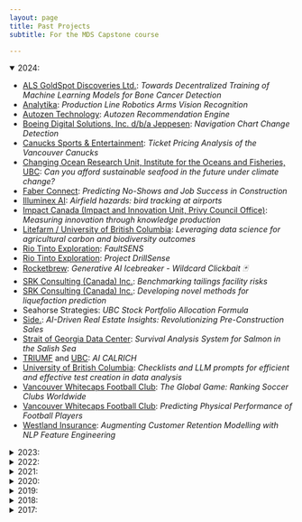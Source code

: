 ```yaml
---
layout: page
title: Past Projects
subtitle: For the MDS Capstone course

---
```


<details open>
  <summary>2024:</summary>

- [ALS GoldSpot Discoveries Ltd.](https://goldspot.ca/): _Towards Decentralized Training of Machine Learning Models for Bone Cancer Detection_
- [Analytika](http://www.analytika.ca/): _Production Line Robotics Arms Vision Recognition_
- [Autozen Technology](https://www.autozen.com/): _Autozen Recommendation Engine_
- [Boeing Digital Solutions, Inc. d/b/a Jeppesen](https://ww2.jeppesen.com/digital-aviation-analytics/): _Navigation Chart Change Detection_
- [Canucks Sports & Entertainment](https://www.nhl.com/canucks/): _Ticket Pricing Analysis of the Vancouver Canucks_
- [Changing Ocean Research Unit, Institute for the Oceans and Fisheries, UBC](https://coru.oceans.ubc.ca/): _Can you afford sustainable seafood in the future under climate change?_
- [Faber Connect](https://faberconnect.com/): _Predicting No-Shows and Job Success in Construction_
- [Illuminex AI](https://www.illuminex.ai/): _Airfield hazards: bird tracking at airports_
- [Impact Canada (Impact and Innovation Unit, Privy Council Office)](https://impact.canada.ca/en): _Measuring innovation through knowledge production_
- [Litefarm / University of British Columbia](https://ubcfarm.ubc.ca/csfs-research/litefarm/): _Leveraging data science for agricultural carbon and biodiversity outcomes_
- [Rio Tinto Exploration](http://www.riotinto.com/): _FaultSENS_
- [Rio Tinto Exploration](http://www.riotinto.com/): _Project DrillSense_
- [Rocketbrew](https://www.therocketbrew.com/): _Generative AI Icebreaker - Wildcard Clickbait 🃏_
- [SRK Consulting (Canada) Inc.](https://www.srk.com/): _Benchmarking tailings facility risks_
- [SRK Consulting (Canada) Inc.](https://www.srk.com/): _Developing novel methods for liquefaction prediction_
- Seahorse Strategies: _UBC Stock Portfolio Allocation Formula_
- [Side.](https://www.theside.ca/): _AI-Driven Real Estate Insights: Revolutionizing Pre-Construction Sales_
- [Strait of Georgia Data Center](https://sogdatacentre.ca/): _Survival Analysis System for Salmon in the Salish Sea_
- [TRIUMF](https://www.triumf.ca/) and [UBC](https://www.ubc.ca/): _AI CALRICH_
- [University of British Columbia](https://www.ubc.ca/): _Checklists and LLM prompts for efficient and effective test creation in data analysis_
- [Vancouver Whitecaps Football Club](https://www.whitecapsfc.com/): _The Global Game: Ranking Soccer Clubs Worldwide_
- [Vancouver Whitecaps Football Club](https://www.whitecapsfc.com/): _Predicting Physical Performance of Football Players_
- [Westland Insurance](https://www.westlandinsurance.ca/): _Augmenting Customer Retention Modelling with NLP Feature Engineering_
</details>

<details>
  <summary>2023:</summary>

- [Autozen Technology](https://www.autozen.com/): _Autozen Valuation Guru_
- [BGC Engineering Inc.](https://bgcengineering.ca/): _Predicting the largest floods in Canadian rivers_
- [Citysage for Reliance Foundry](https://www.reliance-foundry.com/): _Noise Pollution: Spatial modelling and visualization of urban sound levels_
- [Cymax Group Technologies](https://cymaxgroup.com/): _Product Knowledge Graph_
- [EOAS department, UBC Faculty of Science](https://www.eoas.ubc.ca/): _Data Science for polar ice core climate reconstructions_
- [ALS GoldSpot Discoveries Ltd.](https://goldspot.ca/): _A Study on the Effects of Representation Bias on AI Performance and Methods of Mitigating it_
- [Insurance Corporation of BC](https://www.icbc.com/Pages/default.aspx): _Image Recognition of Vehicle Odometer Readings_
- [Neotoma Paleoecology Database(University of Wisconsin – Madison)](https://www.neotomadb.org/): _Finding Fossils in the Literature_
- [Olyns](https://www.olyns.com/): _The Price Is Right!_
- [Rio Tinto Exploration](http://www.riotinto.com/): _Clean sat_
- [Seaspan Corporation](https://www.seaspancorp.com/): _Development of operation and maintenance analytics platform for container ships_
- [Sitewise Analytics](https://sitewise.com/): _Restaurant Segmentation Analysis_
- [Slalom Consulting](https://www.slalom.com/): _Power Price Prediction - a short-term forecast_
- [TRIUMF](https://www.triumf.ca/) and [UBC](https://www.ubc.ca/): _CALORICH AI_
- [Trusting Pixels Inc.](https://www.trustingpixels.com/): _Compressed Softening Filter Detection_
- [UBC Digital Emergency Medicine](https://digem.med.ubc.ca/): _Predictive analytics to support HLBC 8-1-1 and HEiDi triage_
- [Vancouver Whitecaps Football Club](https://www.whitecapsfc.com/): _Finding Football Talent with Wearable Technology Using PlayerMaker sensors to understand academy player performance_
- [Vancouver Whitecaps Football Club](https://www.whitecapsfc.com/): _Terrific Touch_
- [Westland Insurance](https://www.westlandinsurance.ca/): _Predicting Customer Conversion_
- [aDolus Inc](https://www.adolus.com/): _Can AI spot risky software in critical infrastructue?_
</details>

<details>
  <summary>2022:</summary>

- [Canadian Campus Wellbeing Survey/UBC](https://pair.ubc.ca/surveys/canadian-campus-wellbeing-survey/): _Impact of COVID-19 on student mental health: Lessons from the CCWS_
- [Corporate Finance Institute Education Inc.](https://corporatefinanceinstitute.com/): _Recency, Frequency, and Monetary Value Analysis_
- [Corporate Finance Institute Education Inc.](https://corporatefinanceinstitute.com/): _Sales Forecasting_
- [Defined Finance Ltd.](https://www.defined.fi/): _DeFi Dashboard: Follow and Forecast the Money_
- [Glentel](https://www.glentel.com/home): _Practical people analytics for predicting retention_
- [Glentel](https://www.glentel.com/home): _Practical people analytics for predicting employee performance_
- [ALS GoldSpot Discoveries Ltd.](https://goldspot.ca/): _Detection and Mitigation of Data Drift and Model Decay_
- [ALS GoldSpot Discoveries Ltd.](https://goldspot.ca/): _Panorama stitching of core-photos_
- [Olyns](https://www.olyns.com/): _Prune CNN models to help people go green_
- [OraQ AI](https://www.oraq.ai/): _Using NLP to untangle the complex web of dental conditions_
- [Population Health Surveillance and Epidemiology](http://www.bccdc.ca/our-services/programs/population-public-health-surveillance): _BC Chronic Disease Visualization and Trend Analysis with R Shiny_
- [Reliance Foundry Co. Ltd.](https://www.reliance-foundry.com/): _LiDAR object detection and classification for cities_
- [Riversol Skincare Solutions Inc](https://www.riversol.com/): _Forecasting the success of online lead generation_
- [Rocketbrew Inc.](https://www.therocketbrew.com/): _Creating (figurative) ecommerce shopping aisles with ML 🛒🛒🛒_
- Seahorse Strategies: _Data Analytics for Stock Market Trading_
- [Sensing in Biomechanical Processes Lab (SimPL)](https://simpl.mech.ubc.ca/): _Towards a simplified method for video confirmation of head impact events in contact sports_
- [Sensorimotor Physiology Laboratory](https://kin.educ.ubc.ca/research/neuro-mechanical/sensorimotor-physiology-lab/): _Decomposition of muscle activity for sensorimotor neuroscience_
- [Sitewise Analytics](https://sitewise.com/): _Determining Restaurant Sales Performance Drivers through Feature Selection_
- [Suncor Energy Inc.](https://www.suncor.com/): _Modelling Heat Exchanger Units to Optimize Cleaning Schedules_
- [TRIUMF](https://www.triumf.ca/): _RICH AI_
- [Trusting Pixels Inc.](https://www.trustingpixels.com/): _IMAGE COMPARISON ANALYSIS_
- [Trusting Pixels Inc.](https://www.trustingpixels.com/): _PHOTO WITHIN PHOTO DETECTION_
- [UBC Animal Welfare Program](https://awp.landfood.ubc.ca/): _Cow bonds: Visualizing and assessing changes in the social networks of dairy cows_
- [UBC Sauder](https://www.sauder.ubc.ca) and [TeejLab](https://teejlab.com/): _An Analytical Framework for Quantifying API Risks_
- [Vancouver Whitecaps Football Club](https://www.whitecapsfc.com/): _Passing Perfection - Using Optical Tracking and Event Data to Evaluate MLS Player’s Passing Tendencies_
- [Vancouver Whitecaps Football Club](https://www.whitecapsfc.com/): _Disruptive Defending - Using Optical Tracking and Event Data to Evaluate MLS Players’ Defensive Performance_
- [Viewpoint AI](https://www.viewpoint.ai/): _Life Decision Support: Choose your best career path_
- [Westland Insurance](https://www.westlandinsurance.ca/): _Predicting Customer Retention_
- [World Bank](https://www.worldbank.org/en/home): (How quickly can South Asia transition to a green economy?)

</details>

<details>
  <summary>2021:</summary>

- [Analytika](http://www.analytika.ca/): _Transforming Customer Experiences_
- [BC Centre on Substance Use](https://www.bccsu.ca/): _Using data science to identify and visualize novel compounds in illicit drug checking samples_
- [BC Stats](http://www2.gov.bc.ca/gov/content/data/about-data-management/bc-stats): _Understanding voting method choices in the 2020 BC General Election_
- [British Columbia Investment Management Corporation (BCI)](https://www.bci.ca/): _What Can SEC 10-K Textual Disclosures Tell Us About a Firm’s Earnings Quality and Future Stock Returns?_
- Canada Web Analytics Team: _Determining the Use Cases Across Data Science Sub-Fields for the Government of Canada's Web Analytics Operations_
- [Cenovus](https://www.cenovus.com/): _Using Time Series Temperature Data to Determine Well Productivity_
- [Collaboration for Outcomes Research and Evaluation (CORE)](https://core.ubc.ca/): _Data science and health outcomes research_
- [Dialpad](https://www.dialpad.com/): _Detecting Emerging Topics, Trends and Anomalies from Call Center Transcripts_
- [Dialpad](https://www.dialpad.com/): _Understanding & Predicting Customer Satisfaction Using Vocal Features_
- [Gerontology and Diabetes Research Laboratory (GDRL)](https://www.vchri.ca/): _Machine Learning Approaches to: 1. Diagnosing Lipohypertrophy at the bedside, and 2. Falls Prediction in Long Term Care_
- [Glentel](https://www.glentel.com/home): _People Analytics_
- [ALS GoldSpot Discoveries Ltd.](https://goldspot.ca/): _Automated drill core logging through the lens of Machine learning and Deep learning_
- [Hootsuite](https://www.hootsuite.com/): _Customer Segmentation using Hootsuite Product Usage Data_
- [Newsly](https://www.newsly.me/): _Audio listening preferences_
- [Orbis Investments](https://www.orbis.com/ca/institutional/home): _Earning Calls Deception Analysis_
- [PayByPhone](https://www.paybyphone.com/): _Anomaly Detection_
- [Properly Inc](https://www.properly.ca/): _Image Processing: Quantifying The Home Condition From Property Images_
- [Realtor.com](https://www.realtor.com/): _Identifying real estate investment opportunities using Machine Learning_
- [Realtor.com](https://www.realtor.com/): _Will they or won't they? Return user prediction_
- [Sensing in Biomechanical Processes Lab (SimPL)](http://simpl.mech.ubc.ca/): _Extracting and visualizing the human brain state using EEG data_
- UBC Cybersecurity Group: _Defend UBC_
- [Vancouver Whitecaps Football Club](https://www.whitecapsfc.com/): _Football Fortune Telling: Predicting MLS Performance_
- [Vancouver Whitecaps Football Club](https://www.whitecapsfc.com/): _Match Fit – Using Optical Tracking Data to Evaluate MLS Players’ Power, Fitness & Fatigue_
- [aDolus Inc](https://www.adolus.com/): _Software File Clustering (What is this file?)_


</details>

<details>
  <summary>2020:</summary>

- [aDolus](https://www.adolus.com/): _Unearthing Hidden Vulnerabilities in Mission Critical Software_
- [Analytika](http://www.analytika.ca/): _Smart Agriculture_
- [Analytika](http://www.analytika.ca/): _Wells Timelines_
- [BC Stats](http://www2.gov.bc.ca/gov/content/data/about-data-management/bc-stats): _Text Analytics: Quantifying the Responses to Open-Ended Survey Questions_
- [BGC Engineering](https://bgcengineering.ca/): _Automated Tailings Dam Detection from Satellite Data_
- [BGC Engineering](https://bgcengineering.ca/): _Data Driven Flood Forecasting_
- [Biba Ventures](https://www.playbiba.com/): _Using Machine Learning to Predict Playground Usage Across the Continent_
- [The Deetken Group](https://deetken.com/): _Forecasting the Evolution of Vancouver's Business Landscape_ 
- [E-Comm 911](https://www.ecomm911.ca/): _Natural language processing to help save lives and protect property_
- [Glentel](http://www.glentel.com/home): _Making sense of people data_
- [ALS GoldSpot Discoveries Ltd.](https://goldspot.ca/): _Core Photo Analysis_
- [MDA](https://mdacorporation.com/): _Image Captioning of Overhead Earth Observation Imagery_
- [Merchant Growth](https://www.merchantgrowth.com/): _Merchant Score: Intelligent Credit Decisioning For Risk Management_
- [PayByPhone](https://www.paybyphone.com/): _Crowdsourced parking locations_
- [Realtor.com](https://www.realtor.com/): _Photo-realistic Neighborhood Image Synthesis_
- [Riversol Skincare Solutions](https://www.riversol.com/): _E-commerce domination in highly competitive markets driven by data science_
- Seahorse Strategies: _Seahorse Momentum Indicator_
- [TransLink](https://www.translink.ca/): _Vision over Transit Incidents & Claims_
- [TransLink](https://www.translink.ca/): _Understanding Bus Delay in Metro Vancouver_
- [TransLink](https://www.translink.ca/): _Optimizing Transit Stops_
- [UrbanLogiq](https://www.urbanlogiq.com/): _Analysis of Connected Vehicle Driving Behaviour as a Predictor of Accidents_
- [UrbanLogiq](https://www.urbanlogiq.com/): _Contextual analysis of amenity gaps in at-risk communities_
- [Vancouver Whitecaps Football Club](https://www.whitecapsfc.com/): _Modelling the Physical Performances of the Vancouver Whitecaps_
- [Vancouver Whitecaps Football Club](https://www.whitecapsfc.com/): _Understanding Players' Offensive and Defensive Performance in Major League Soccer_

</details>

<details>
  <summary>2019:</summary>

- [BC Stats](http://www2.gov.bc.ca/gov/content/data/about-data-management/bc-stats): _Quantifying the Responses to Open-Ended Survey Questions_
- [BGC Engineering](https://bgcengineering.ca/): _Automated Landslide Detection and Delineation from Digital Terrain Data_               
- [British Columbia Maritime Employers Association](http://www.bcmea.com/): _Improving Labour Forecasting to Promote the Competitiveness of BC Ports_
- [E-Comm 911](https://www.ecomm911.ca/): _Predictive Staffing Model to Help Save Life and Protect Property_
- [Fresh Prep](https://www.freshprep.ca/): _Forecasting Meal Kit Orders_
- [Management Information Systems Group, UBC Sauder School of Business](https://www.sauder.ubc.ca/Faculty/Divisions/Management_Information_Systems_Division): _Extracting a Corporate Social Network from SEC Filings_
- [Minerai de fer Québec / Quebec Iron Ore](https://mineraiferquebec.com/?lang=en): _Image recognition of rock types for identification of rock formations_
- [Minerai de fer Québec / Quebec Iron Ore](https://mineraiferquebec.com/?lang=en): _Predicting geological properties from drill metrics to predict rock composition_
- [Providence Health Care](http://www.providencehealthcare.org/): _Forecasting of Staffing Needs_
- [QxMD](https://qxmd.com/): _Generate cross-product recommendations to help get medical research adopted in clinical practice_
- [QxMD](https://qxmd.com/): _Match real-time news stories with medical research literature_
- [RStudio](https://www.rstudio.com/): _What the Git Is Going On Here!?_
- [Realtor.com](https://www.realtor.com/): _Estimate the Value of Key Local attributes used in buying decisions_
- Seahorse Strategies: _Predicting the Stock Market_
- [TRIUMF](https://www.triumf.ca/): _π-e-μ AI_
- [TeejLab](https://teejlab.com/): _Technical Legal Risk Assessment for Data Services_
- [Tetrad](http://www.tetrad.com/): _Understanding Restaurant Sales_
- [UrbanLogiq](https://www.urbanlogiq.com/): _Indicators of Crash Severity_

</details>

<details>
  <summary>2018:</summary>

- [BC Stats](http://www2.gov.bc.ca/gov/content/data/about-data-management/bc-stats): _Discovering thematic categories from survey comments_
- [BGC Engineering](https://bgcengineering.ca/): _Anomaly detection and flood forecasting using real-time hydrometric data_
- [Destination BC](https://www.destinationbc.ca/): _Predicting conversion rates for tourism advertisements on Facebook and Instagram_
- [Finn AI](https://www.finn.ai/): _Evaluating a Natural Language Processing Pipeline for Chatbots_
- [Microsoft MSN](https://www.microsoft.com/): _Web traffic prediction for msn.com_
- [SAP](https://www.sap.com/) and [Teejlab](https://teejlab.com/): _Automated Legal Risk Assessment on Web Service License Changes_
- [Semios](http://semios.com/): _Binary Classification of Leaf Wetness Using Sensor Data_
- [Thinkific](https://www.thinkific.com/): _Success in online learning: recommending actions to course creators_
- [Unbounce](https://unbounce.com): _Using survival analysis to finding leading indicators of customer churn_
- [QxMD](https://qxmd.com/): _Building a Recommendation System for Medical Research Papers_
- [UBC Sauder School of Business](http://www.sauder.ubc.ca/): _Extracting features from financial documents for predicting firm performance_
- [Visier](https://www.visier.com/): _Automated Human Resources Insight Discovery_

</details>

<details>
  <summary>2017:</summary>

- [BC Stats](http://www2.gov.bc.ca/gov/content/data/about-data-management/bc-stats): _Empowering employee engagement through AI_
- [Coast Mountain Bus Company](https://www.translink.ca/en/About-Us/Corporate-Overview/Operating-Companies/CMBC.aspx): _Forecasting Transit Schedules and Congestion Areas_
- [Rio Tinto](http://www.riotinto.com/): _Tools for Analyzing Mining Drill Data_
- [UBC CTLT](http://ctlt.ubc.ca/): [_edXvis: Interactive Visualization of Student	Engagement with edX MOOCs_](https://ubc-mds.github.io/2018-01-01-CTLT-capstone/)
- [Unbounce](https://unbounce.com/): _Unbounce Community Forum Analysis_
</details>